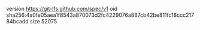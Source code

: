 version https://git-lfs.github.com/spec/v1
oid sha256:4a0fe05aea1f8543a870073d2fc4229076a887cb42be811fc18ccc21784bcadd
size 52075
